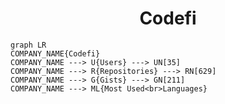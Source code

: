 <h1 align="center">Codefi</h1>

```mermaid
graph LR
COMPANY_NAME{Codefi}
COMPANY_NAME ---> U{Users} ---> UN[35]
COMPANY_NAME ---> R{Repositories} ---> RN[629]
COMPANY_NAME ---> G{Gists} ---> GN[211]
COMPANY_NAME ---> ML{Most Used<br>Languages}
```

